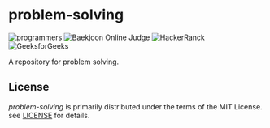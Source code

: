 # problem-solving

![programmers](https://github.com/x86chi/problem-solving/workflows/programmers/badge.svg)
![Baekjoon Online Judge](https://github.com/x86chi/problem-solving/workflows/Baekjoon%20Online%20Judge/badge.svg)
![HackerRanck](https://github.com/x86chi/problem-solving/workflows/HackerRanck/badge.svg)
![GeeksforGeeks](https://github.com/x86chi/problem-solving/workflows/GeeksforGeeks/badge.svg)

A repository for problem solving.

## License

_problem-solving_ is primarily distributed under the terms of the MIT License. see [LICENSE](./LICENSE) for details.
